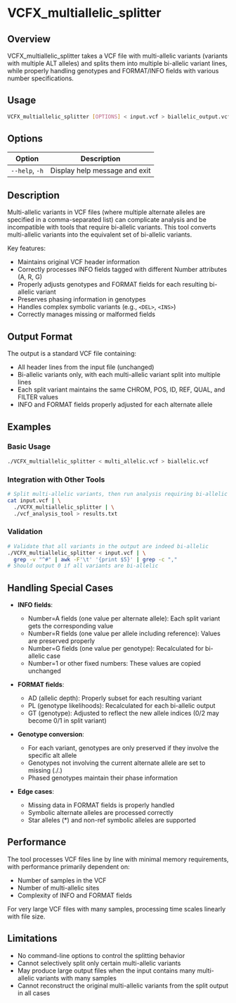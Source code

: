 # VCFX_multiallelic_splitter

## Overview

VCFX_multiallelic_splitter takes a VCF file with multi-allelic variants (variants with multiple ALT alleles) and splits them into multiple bi-allelic variant lines, while properly handling genotypes and FORMAT/INFO fields with various number specifications.

## Usage

```bash
VCFX_multiallelic_splitter [OPTIONS] < input.vcf > biallelic_output.vcf
```

## Options

| Option | Description |
|--------|-------------|
| `--help`, `-h` | Display help message and exit |

## Description

Multi-allelic variants in VCF files (where multiple alternate alleles are specified in a comma-separated list) can complicate analysis and be incompatible with tools that require bi-allelic variants. This tool converts multi-allelic variants into the equivalent set of bi-allelic variants.

Key features:
- Maintains original VCF header information
- Correctly processes INFO fields tagged with different Number attributes (A, R, G)
- Properly adjusts genotypes and FORMAT fields for each resulting bi-allelic variant
- Preserves phasing information in genotypes
- Handles complex symbolic variants (e.g., `<DEL>`, `<INS>`)
- Correctly manages missing or malformed fields

## Output Format

The output is a standard VCF file containing:
- All header lines from the input file (unchanged)
- Bi-allelic variants only, with each multi-allelic variant split into multiple lines
- Each split variant maintains the same CHROM, POS, ID, REF, QUAL, and FILTER values
- INFO and FORMAT fields properly adjusted for each alternate allele

## Examples

### Basic Usage

```bash
./VCFX_multiallelic_splitter < multi_allelic.vcf > biallelic.vcf
```

### Integration with Other Tools

```bash
# Split multi-allelic variants, then run analysis requiring bi-allelic variants
cat input.vcf | \
  ./VCFX_multiallelic_splitter | \
  ./vcf_analysis_tool > results.txt
```

### Validation

```bash
# Validate that all variants in the output are indeed bi-allelic
./VCFX_multiallelic_splitter < input.vcf | \
  grep -v "^#" | awk -F'\t' '{print $5}' | grep -c ","
# Should output 0 if all variants are bi-allelic
```

## Handling Special Cases

- **INFO fields**: 
  - Number=A fields (one value per alternate allele): Each split variant gets the corresponding value
  - Number=R fields (one value per allele including reference): Values are preserved properly
  - Number=G fields (one value per genotype): Recalculated for bi-allelic case
  - Number=1 or other fixed numbers: These values are copied unchanged

- **FORMAT fields**: 
  - AD (allelic depth): Properly subset for each resulting variant
  - PL (genotype likelihoods): Recalculated for each bi-allelic output
  - GT (genotype): Adjusted to reflect the new allele indices (0/2 may become 0/1 in split variant)

- **Genotype conversion**: 
  - For each variant, genotypes are only preserved if they involve the specific alt allele
  - Genotypes not involving the current alternate allele are set to missing (./.)
  - Phased genotypes maintain their phase information

- **Edge cases**:
  - Missing data in FORMAT fields is properly handled
  - Symbolic alternate alleles are processed correctly
  - Star alleles (*) and non-ref symbolic alleles are supported

## Performance

The tool processes VCF files line by line with minimal memory requirements, with performance primarily dependent on:
- Number of samples in the VCF
- Number of multi-allelic sites
- Complexity of INFO and FORMAT fields

For very large VCF files with many samples, processing time scales linearly with file size.

## Limitations

- No command-line options to control the splitting behavior
- Cannot selectively split only certain multi-allelic variants
- May produce large output files when the input contains many multi-allelic variants with many samples
- Cannot reconstruct the original multi-allelic variants from the split output in all cases 